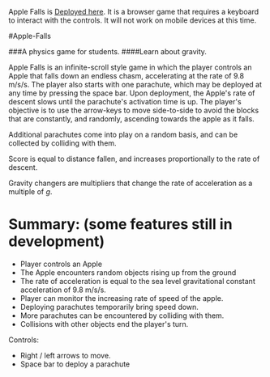 Apple Falls is [Deployed here](http://applefalls.azurewebsites.net/). It is a browser game that requires a keyboard to interact with the controls. It will not work on mobile devices at this time.

#Apple-Falls

###A physics game for students.
####Learn about gravity.

Apple Falls is an infinite-scroll style game in which the player controls an Apple that falls down an endless chasm, accelerating at the rate of 9.8 m/s/s. The player also starts with one parachute, which may be deployed at any time by pressing the space bar. Upon deployment, the Apple's rate of descent slows until the parachute's activation time is up. The player's objective is to use the arrow-keys to move side-to-side to avoid the blocks that are constantly, and randomly, ascending towards the apple as it falls.

Additional parachutes come into play on a random basis, and can be collected by colliding with them.

Score is equal to distance fallen, and increases proportionally to the rate of descent.

Gravity changers are multipliers that change the rate of acceleration as a multiple of *g*.

Summary: (some features still in development)
===
- Player controls an Apple
- The Apple encounters random objects rising up from the ground
- The rate of acceleration is equal to the sea level gravitational constant acceleration of 9.8 m/s/s.
- Player can monitor the increasing rate of speed of the apple.
- Deploying parachutes temporarily bring speed down.
- More parachutes can be encountered by colliding with them.
- Collisions with other objects end the player's turn.

Controls:
- Right / left arrows to move.
- Space bar to deploy a parachute
